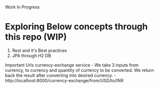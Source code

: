 Work In Progress
# Exploring Below concepts through this repo (WIP)
1. Rest and it's Best practices
2. JPA through H2 DB

Important Urls
currency-exchange service - We take 3 inputs from currency, to currency and quantity of currency to be converted. We return back the result after converting into desired currency.
-http://localhost:8000/currency-exchange/from/USD/to/INR




